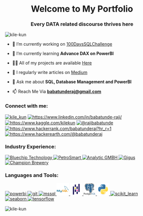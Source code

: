 <h1 align="center">Welcome to My Portfolio</h1>
<h3 align="center">Every DATA related discourse thrives here</h3>

<p align="left"> <img src="https://komarev.com/ghpvc/?username=kile-kun&label=Profile%20views&color=0e75b6&style=flat" alt="kile-kun" /> </p>

- 🔭 I’m currently working on [100DaysSQLChallenge](https://github.com/Kile-kun/My100DaysSQLChallenge)

- 🌱 I’m currently learning **Advance DAX on PowerBI**

- 👨‍💻 All of my projects are available [Here](https://github.com/Kile-kun?tab=repositories)

- 📝 I regularly write articles on [Medium](https://medium.com/@rajibabatunde)

- 💬 Ask me about **SQL, Database Management and PowerBI**

- 📫 Reach Me Via **babatunderaj@gmail.com**

<h3 align="left">Connect with me:</h3>
<p align="left">
<a href="https://twitter.com/kile_kun" target="blank"><img align="center" src="https://raw.githubusercontent.com/rahuldkjain/github-profile-readme-generator/master/src/images/icons/Social/twitter.svg" alt="kile_kun" height="30" width="40" /></a>
<a href="https://linkedin.com/in/https://www.linkedin.com/in/babatunde-raji/" target="blank"><img align="center" src="https://raw.githubusercontent.com/rahuldkjain/github-profile-readme-generator/master/src/images/icons/Social/linked-in-alt.svg" alt="https://www.linkedin.com/in/babatunde-raji/" height="30" width="40" /></a>
<a href="https://kaggle.com/https://www.kaggle.com/kilekun" target="blank"><img align="center" src="https://raw.githubusercontent.com/rahuldkjain/github-profile-readme-generator/master/src/images/icons/Social/kaggle.svg" alt="https://www.kaggle.com/kilekun" height="30" width="40" /></a>
<a href="https://medium.com/@rajibabatunde" target="blank"><img align="center" src="https://raw.githubusercontent.com/rahuldkjain/github-profile-readme-generator/master/src/images/icons/Social/medium.svg" alt="@rajibabatunde" height="30" width="40" /></a>
<a href="https://www.hackerrank.com/https://www.hackerrank.com/babatunderaj?hr_r=1" target="blank"><img align="center" src="https://raw.githubusercontent.com/rahuldkjain/github-profile-readme-generator/master/src/images/icons/Social/hackerrank.svg" alt="https://www.hackerrank.com/babatunderaj?hr_r=1" height="30" width="40" /></a>
<a href="https://www.hackerearth.com/https://www.hackerearth.com/@babatunderaj" target="blank"><img align="center" src="https://raw.githubusercontent.com/rahuldkjain/github-profile-readme-generator/master/src/images/icons/Social/hackerearth.svg" alt="https://www.hackerearth.com/@babatunderaj" height="30" width="40" /></a>
</p>

<h3 align="left">Industry Experience:</h3>
<p align="left"> <a href="https://bluechiptech.biz/" target="_blank" rel="noreferrer"> <img src="https://bluechiptech.biz/wp-content/uploads/2022/05/bluechip-light-1.png" alt="Bluechip Technology" width="40" height="40"/> <a href="http://www.petro-smart.com/" target="_blank" rel="noreferrer"> <img src="https://media.licdn.com/dms/image/C4D0BAQGaK6gtjdq-mw/company-logo_100_100/0/1633997586905?e=1703721600&v=beta&t=Tep1qgOMja_5gUkHCvZbDe0v9RXSttoBMuF5iUcEZgk" alt="PetroSmart" width="40" height="40"/> <a href="https://acserv1.analytic-company.com/acweb/" target="_blank" rel="noreferrer"> <img src="https://media.licdn.com/dms/image/C4D0BAQHxclIzXMskYg/company-logo_200_200/0/1649686987906?e=1703721600&v=beta&t=JMWLlbptSscxsJz3iJ2wMKzQzZQj1NCgb2OJxcnuL1Y" alt="Analytic GMBH" width="40" height="40"/> </a> </a> <a href="https://gigus.com" target="_blank" rel="noreferrer"> <img src="https://gigus.com/wp-content/themes/hub/assets/img/logo/logo-1.svg" alt="Gigus" width="40" height="40"/> </a>  <a href="https://championbreweries.com" target="_blank" rel="noreferrer"> <img src="https://championbreweries.com/wp-content/uploads/2023/05/logo.png" alt="Champion Brewery" width="40" height="40"/> </a> </a> </p>

<h3 align="left">Languages and Tools:</h3>
<p align="left"> <a href="https://app.powerbi.com" target="_blank" rel="noreferrer"> <img src="https://upload.wikimedia.org/wikipedia/commons/c/cf/New_Power_BI_Logo.svg" alt="powerbi" width="40" height="40"/> </a> <a href="https://git-scm.com/" target="_blank" rel="noreferrer"> <img src="https://www.vectorlogo.zone/logos/git-scm/git-scm-icon.svg" alt="git" width="40" height="40"/> </a> <a href="https://www.microsoft.com/en-us/sql-server" target="_blank" rel="noreferrer"> <img src="https://www.svgrepo.com/show/303229/microsoft-sql-server-logo.svg" alt="mssql" width="40" height="40"/> </a> <a href="https://www.mysql.com/" target="_blank" rel="noreferrer"> <img src="https://raw.githubusercontent.com/devicons/devicon/master/icons/mysql/mysql-original-wordmark.svg" alt="mysql" width="40" height="40"/> </a> <a href="https://pandas.pydata.org/" target="_blank" rel="noreferrer"> <img src="https://raw.githubusercontent.com/devicons/devicon/2ae2a900d2f041da66e950e4d48052658d850630/icons/pandas/pandas-original.svg" alt="pandas" width="40" height="40"/> </a> <a href="https://www.postgresql.org" target="_blank" rel="noreferrer"> <img src="https://raw.githubusercontent.com/devicons/devicon/master/icons/postgresql/postgresql-original-wordmark.svg" alt="postgresql" width="40" height="40"/> </a> <a href="https://www.python.org" target="_blank" rel="noreferrer"> <img src="https://raw.githubusercontent.com/devicons/devicon/master/icons/python/python-original.svg" alt="python" width="40" height="40"/> </a> <a href="https://scikit-learn.org/" target="_blank" rel="noreferrer"> <img src="https://upload.wikimedia.org/wikipedia/commons/0/05/Scikit_learn_logo_small.svg" alt="scikit_learn" width="40" height="40"/> </a> <a href="https://seaborn.pydata.org/" target="_blank" rel="noreferrer"> <img src="https://seaborn.pydata.org/_images/logo-mark-lightbg.svg" alt="seaborn" width="40" height="40"/> </a> <a href="https://www.tensorflow.org" target="_blank" rel="noreferrer"> <img src="https://www.vectorlogo.zone/logos/tensorflow/tensorflow-icon.svg" alt="tensorflow" width="40" height="40"/> </a> </p>

<p><img align="center" src="https://github-readme-stats.vercel.app/api/top-langs?username=kile-kun&show_icons=true&locale=en&layout=compact" alt="kile-kun" /></p>
